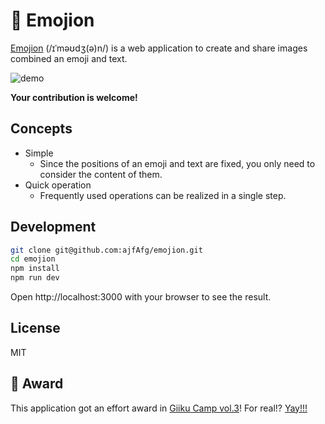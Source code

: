 # 🚀 Emojion

[Emojion](https://www.emojion.app/) (/ɪˈməʊdʒ(ə)n/) is a web application to create and share images combined an emoji and text.

![demo](demo.gif)

**Your contribution is welcome!**

## Concepts

- Simple
  - Since the positions of an emoji and text are fixed, you only need to consider the content of them.
- Quick operation
  - Frequently used operations can be realized in a single step.

## Development

```sh
git clone git@github.com:ajfAfg/emojion.git
cd emojion
npm install
npm run dev
```

Open http://localhost:3000 with your browser to see the result.

## License

MIT

## 🥈 Award

This application got an effort award in [Giiku Camp vol.3](https://talent.supporterz.jp/events/b9662de7-c325-435c-9793-dbb56568ccbc/)! For real!? [Yay!!!](https://twitter.com/geek_pjt/status/1533383589391646720?s=21&t=ULmCSsoEYSB6wAWx6tkHtA)
